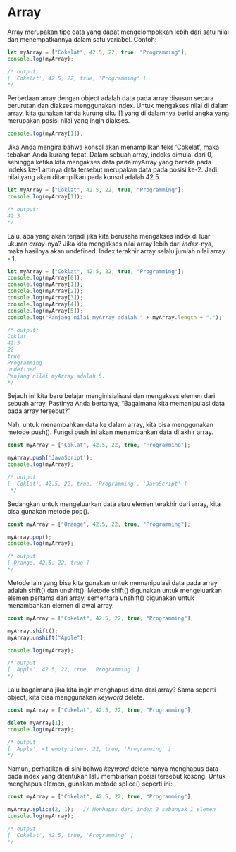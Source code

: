 # Array

Array merupakan tipe data yang dapat mengelompokkan lebih dari satu nilai dan menempatkannya dalam satu variabel. Contoh:

```javascript
let myArray = ["Cokelat", 42.5, 22, true, "Programming"];
console.log(myArray);

/* output:
[ 'Cokelat', 42.5, 22, true, 'Programming' ]
*/
```

Perbedaan array dengan object adalah data pada array disusun secara berurutan dan diakses menggunakan index. Untuk mengakses nilai di dalam array, kita gunakan tanda kurung siku \[\] yang di dalamnya berisi angka yang merupakan posisi nilai yang ingin diakses.

```javascript
console.log(myArray[1]);
```

Jika Anda mengira bahwa konsol akan menampilkan teks ‘Cokelat’, maka tebakan Anda kurang tepat. Dalam sebuah array, indeks dimulai dari 0, sehingga ketika kita mengakses data pada myArray yang berada pada indeks ke-1 artinya data tersebut merupakan data pada posisi ke-2. Jadi nilai yang akan ditampilkan pada konsol adalah 42.5.

```javascript
let myArray = ["Coklat", 42.5, 22, true, "Programming"];
console.log(myArray[1]);

/* output:
42.5
*/
```

Lalu, apa yang akan terjadi jika kita berusaha mengakses index di luar ukuran _array_-nya? Jika kita mengakses nilai array lebih dari _index_-nya, maka hasilnya akan undefined. Index terakhir array selalu jumlah nilai array - 1.

```javascript
let myArray = ["Coklat", 42.5, 22, true, "Programming"];
console.log(myArray[0]);
console.log(myArray[1]);
console.log(myArray[2]);
console.log(myArray[3]);
console.log(myArray[4]);
console.log(myArray[5]);
console.log("Panjang nilai myArray adalah " + myArray.length + ".");

/* output:
Coklat
42.5
22
true
Programming
undefined
Panjang nilai myArray adalah 5.
*/
```

Sejauh ini kita baru belajar menginisialisasi dan mengakses elemen dari sebuah array. Pastinya Anda bertanya, “Bagaimana kita memanipulasi data pada array tersebut?”

Nah, untuk menambahkan data ke dalam array, kita bisa menggunakan metode push\(\). Fungsi push ini akan menambahkan data di akhir array.

```javascript
const myArray = ["Coklat", 42.5, 22, true, "Programming"];

myArray.push('JavaScript');
console.log(myArray);

/* output
[ 'Coklat', 42.5, 22, true, 'Programming', 'JavaScript' ]
 */
```

Sedangkan untuk mengeluarkan data atau elemen terakhir dari array, kita bisa gunakan metode pop\(\).

```javascript
const myArray = ["Orange", 42.5, 22, true, "Programming"];

myArray.pop();
console.log(myArray);

/* output
[ Orange, 42.5, 22, true ]
*/
```

Metode lain yang bisa kita gunakan untuk memanipulasi data pada array adalah shift\(\) dan unshift\(\). Metode shift\(\) digunakan untuk mengeluarkan elemen pertama dari array, sementara unshift\(\) digunakan untuk menambahkan elemen di awal array.

```javascript
const myArray = ["Cokelat", 42.5, 22, true, "Programming"];

myArray.shift();
myArray.unshift("Apple");

console.log(myArray);

/* output
[ 'Apple', 42.5, 22, true, 'Programming' ]
*/
```

Lalu bagaimana jika kita ingin menghapus data dari array? Sama seperti object, kita bisa menggunakan _keyword_ delete.

```javascript
const myArray = ["Cokelat", 42.5, 22, true, "Programming"];

delete myArray[1];
console.log(myArray);

/* output
[ 'Apple', <1 empty item>, 22, true, 'Programming' ]
*/
```

Namun, perhatikan di sini bahwa _keyword_ delete hanya menghapus data pada index yang ditentukan lalu membiarkan posisi tersebut kosong. Untuk menghapus elemen, gunakan metode splice\(\) seperti ini:

```javascript
const myArray = ["Cokelat", 42.5, 22, true, "Programming"];

myArray.splice(2, 1);   // Menhapus dari index 2 sebanyak 1 elemen
console.log(myArray);

/* output
[ 'Cokelat', 42.5, true, 'Programming' ]
*/
```

